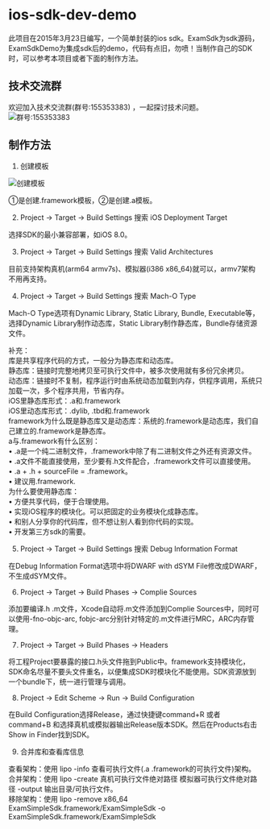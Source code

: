 # ios-sdk-dev-demo

此项目在2015年3月23日编写，一个简单封装的ios sdk。ExamSdk为sdk源码，ExamSdkDemo为集成sdk后的demo，代码有点旧，勿喷！当制作自己的SDK时，可以参考本项目或者下面的制作方法。

## 技术交流群

欢迎加入技术交流群(群号:155353383) ，一起探讨技术问题。<br>
![群号:155353383](https://github.com/dgynfi/ios-sdk-dev-demo/raw/master/images/qq155353383.jpg)

## 制作方法

1. 创建模板

![创建模板](https://github.com/dgynfi/ios-sdk-dev-demo/raw/master/images/lib-create.png)

①是创建.framework模板，②是创建.a模板。

2. Project -> Target -> Build Settings 搜索 iOS Deployment Target

选择SDK的最小兼容部署，如iOS 8.0。

3. Project -> Target -> Build Settings 搜索 Valid Architectures

目前支持架构真机(arm64 armv7s)、模拟器(i386 x86_64)就可以，armv7架构不用再支持。

4. Project -> Target -> Build Settings 搜索 Mach-O Type

Mach-O Type选项有Dynamic Library, Static Library, Bundle, Executable等，选择Dynamic Library制作动态库，Static Library制作静态库，Bundle存储资源文件。

补充：<br>
库是共享程序代码的方式，一般分为静态库和动态库。<br>
静态库：链接时完整地拷贝至可执行文件中，被多次使用就有多份冗余拷贝。<br>
动态库：链接时不复制，程序运行时由系统动态加载到内存，供程序调用，系统只加载一次，多个程序共用，节省内存。 <br>
iOS里静态库形式：.a和.framework <br>
iOS里动态库形式：.dylib, .tbd和.framework <br>
framework为什么既是静态库又是动态库：系统的.framework是动态库，我们自己建立的.framework是静态库。<br>
a与.framework有什么区别： <br>
•    .a是一个纯二进制文件，.framework中除了有二进制文件之外还有资源文件。<br>
•    .a文件不能直接使用，至少要有.h文件配合，.framework文件可以直接使用。<br>
•    .a + .h + sourceFile = .framework。<br>
•    建议用.framework. <br>
为什么要使用静态库： <br>
•    方便共享代码，便于合理使用。<br>
•    实现iOS程序的模块化。可以把固定的业务模块化成静态库。<br>
•    和别人分享你的代码库，但不想让别人看到你代码的实现。 <br>
•    开发第三方sdk的需要。 <br>

5. Project -> Target -> Build Settings 搜索 Debug Information Format

在Debug Information Format选项中将DWARF with dSYM File修改成DWARF，不生成dSYM文件。

6. Project -> Target -> Build Phases -> Complie Sources

添加要编译.h .m文件，Xcode自动将.m文件添加到Complie Sources中，同时可以使用-fno-objc-arc, fobjc-arc分别针对特定的.m文件进行MRC，ARC内存管理。

7. Project -> Target -> Build Phases -> Headers

将工程Project要暴露的接口.h头文件拖到Public中。framework支持模块化，SDK命名尽量不要头文件重名，以便集成SDK时模块化不能使用。SDK资源放到一个bundle下，统一进行管理与调用。

8. Project -> Edit Scheme -> Run -> Build Configuration

在Build Configuration选择Release，通过快捷键command+R 或者 command+B 和选择真机或模拟器输出Release版本SDK。然后在Products右击Show in Finder找到SDK。

9. 合并库和查看库信息

查看架构：使用 lipo -info 查看可执行文件(.a  .framework的可执行文件)架构。<br>
合并架构：使用 lipo -create 真机可执行文件绝对路径 模拟器可执行文件绝对路径 -output 输出目录/可执行文件。<br>
移除架构：使用 lipo -remove x86_64 ExamSimpleSdk.framework/ExamSimpleSdk -o ExamSimpleSdk.framework/ExamSimpleSdk
